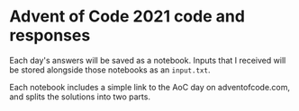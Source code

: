 # Advent of Code 2021 code and responses

Each day's answers will be saved as a notebook. Inputs that I received will be stored alongside those notebooks as an `input.txt`.

Each notebook includes a simple link to the AoC day on adventofcode.com, and splits the solutions into two parts.
